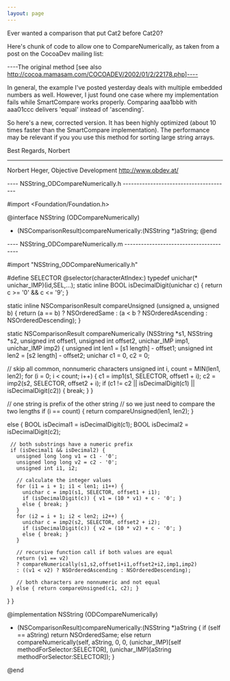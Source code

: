```yaml
---
layout: page
---
```


Ever wanted a comparison that put Cat2 before Cat20?

Here's chunk of code to allow one to CompareNumerically, as taken from a post on the CocoaDev mailing list:

----The original method [see also http://cocoa.mamasam.com/COCOADEV/2002/01/2/22178.php]----

    
 In general, the example I've posted yesterday deals with multiple embedded
 numbers as well. However, I just found one case where my implementation
 fails while SmartCompare works properly. Comparing aaa1bbb with aaa01ccc
 delivers 'equal' instead of 'ascending'.
 
 So here's a new, corrected version. It has been highly optimized (about 10
 times faster than the SmartCompare implementation). The performance may be
 relevant if you you use this method for sorting large string arrays.
 
 Best Regards, Norbert
 
 _____________________________________________
 Norbert Heger, Objective Development
 http://www.obdev.at/
 
 
 ---- NSString_ODCompareNumerically.h ---------------------------------------
 
 #import <Foundation/Foundation.h>
 
 @interface NSString (ODCompareNumerically)
 - (NSComparisonResult)compareNumerically:(NSString *)aString;
 @end
 
 ---- NSString_ODCompareNumerically.m ---------------------------------------
 
 #import "NSString_ODCompareNumerically.h"
 
 #define SELECTOR @selector(characterAtIndex:)
 typedef unichar(* unichar_IMP)(id,SEL,...);
 static inline BOOL isDecimalDigit(unichar c) { return c >= '0' && c <= '9';
 }
 
 static inline NSComparisonResult compareUnsigned (unsigned a, unsigned b) {
   return (a == b) ? NSOrderedSame
   : (a < b ? NSOrderedAscending : NSOrderedDescending);
 }
 
 static NSComparisonResult compareNumerically (NSString *s1, NSString *s2,
                                                   unsigned int offset1, unsigned int offset2,
                                                   unichar_IMP imp1, unichar_IMP imp2)
 {
   unsigned int len1 = [s1 length] - offset1;
   unsigned int len2 = [s2 length] - offset2;
   unichar c1 = 0, c2 = 0;
   
   // skip all common, nonnumeric characters
   unsigned int i, count = MIN(len1, len2);
   for (i = 0; i < count; i++) {
     c1 = imp1(s1, SELECTOR, offset1 + i);
     c2 = imp2(s2, SELECTOR, offset2 + i);
     if (c1 != c2 || isDecimalDigit(c1) || isDecimalDigit(c2)) { break; }
   }
   
   // one string is prefix of the other string
   // so we just need to compare the two lengths
   if (i == count) { return compareUnsigned(len1, len2); }
   
   else {
     BOOL isDecimal1 = isDecimalDigit(c1);
     BOOL isDecimal2 = isDecimalDigit(c2);
     
     // both substrings have a numeric prefix
     if (isDecimal1 && isDecimal2) {
       unsigned long long v1 = c1 - '0';
       unsigned long long v2 = c2 - '0';
       unsigned int i1, i2;
       
       // calculate the integer values
       for (i1 = i + 1; i1 < len1; i1++) {
         unichar c = imp1(s1, SELECTOR, offset1 + i1);
         if (isDecimalDigit(c)) { v1 = (10 * v1) + c - '0'; }
         else { break; }
       }
       for (i2 = i + 1; i2 < len2; i2++) {
         unichar c = imp2(s2, SELECTOR, offset2 + i2);
         if (isDecimalDigit(c)) { v2 = (10 * v2) + c - '0'; }
         else { break; }
       }
       
       // recursive function call if both values are equal
       return (v1 == v2)
       ? compareNumerically(s1,s2,offset1+i1,offset2+i2,imp1,imp2)
       : ((v1 < v2) ? NSOrderedAscending : NSOrderedDescending);
       
       // both characters are nonnumeric and not equal
     } else { return compareUnsigned(c1, c2); }
   }
 }
 
 @implementation NSString (ODCompareNumerically)
 
 - (NSComparisonResult)compareNumerically:(NSString *)aString
 {
   if (self == aString) return NSOrderedSame;
   else return compareNumerically(self, aString, 0, 0,
                                  (unichar_IMP)[self methodForSelector:SELECTOR],
                                  (unichar_IMP)[aString methodForSelector:SELECTOR]);
 }
 
 @end
